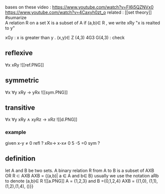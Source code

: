 bases on these video : https://www.youtube.com/watch?v=FI6j5QZNVx0 https://www.youtube.com/watch?v=4Caxyh0zt_o
related : [[set theory]] 
#sumarize  
A relation R on a set X is a subset of A 
if (a,b)$\in$ R , we write xRy
"x is realted to y"


xGy : x is greater than y . (x,y)$\in$ Z 
(4,3) 4G3 G(4,3) : check 

## reflexive 
$\forall$x  xRy 
![[ref.PNG]]
## symmetric 
$\forall$x $\forall$y xRy -> yRx 
![[sym.PNG]]
## transitive 
$\forall$x $\forall$y xRy $\land$ xyRz -> xRz 
![[d.PNG]]
### example 
given x-y $\neq$ 0 
refl ? xRx-> x-x$\neq$ 0 5 -5 =0 
sym ? 

## definition 
let A and B be two sets. A binary relation R from A to B is a subset of AXB OR R $\subset$ AXB 
AXB  = {(a,b)| a $\in$ A and b$\in$ B}
usually we use the notation aRb to denote (a,b)$\in$ R 
![[a.PNG]]
A = {1,2,3} and B ={0,1,2,4}
AXB = {(1,0), (1,1), (1,2),(1,4), ()}}
